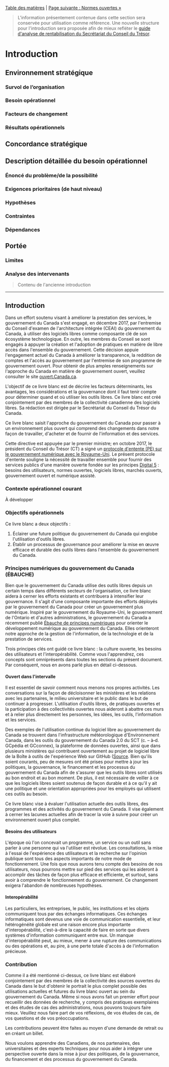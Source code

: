[Table des matières](../README.md#table-des-mati%C3%A8res) | [Page suivante : Normes ouvertes »](2_Normes_ouvertes.md)

> L'information présentement contenue dans cette section sera conservée pour utilisation comme référence. Une nouvelle structure pour l'introduction sera proposée afin de mieux refléter le [guide d'analyse de rentabilisation du Secrétariat du Conseil du Trésor](https://www.canada.ca/fr/secretariat-conseil-tresor/services/gestion-information-technologie-projets/gestion-projects/guide-analyse-rentabilisation.html).

# Introduction

## Environnement stratégique

### Survol de l’organisation

### Besoin opérationnel

### Facteurs de changement

### Résultats opérationnels

## Concordance stratégique

## Description détaillée du besoin opérationnel

### Énoncé du problème/de la possibilité

### Exigences prioritaires (de haut niveau)

### Hypothèses

### Contraintes

### Dépendances

## Portée

### Limites

### Analyse des intervenants


> Contenu de l'ancienne introduction
--------------------------------------------------
## Introduction

Dans un effort soutenu visant à améliorer la prestation des services, le gouvernement du Canada s'est engagé, en décembre 2017, par l'entremise du Conseil d'examen de l'architecture intégrée (CEAI) du gouvernement du Canada, à utiliser des logiciels libres comme composante clé de son écosystème technologique. En outre, les membres du Conseil se sont engagés à appuyer la création et l'adoption de pratiques en matière de libre accès dans l'ensemble du gouvernement. Cette décision appuie l'engagement actuel du Canada à améliorer la transparence, la reddition de comptes et l'accès au gouvernement par l'entremise de son programme de gouvernement ouvert. Pour obtenir de plus amples renseignements sur l'approche du Canada en matière de gouvernement ouvert, veuillez consulter le site [ouvert.Canada.ca](https://ouvert.canada.ca/fr/apropos-gouvernement-ouvert).

L'objectif de ce livre blanc est de décrire les facteurs déterminants, les avantages, les considérations et la gouvernance dont il faut tenir compte pour déterminer quand et où utiliser les outils libres. Ce livre blanc est créé conjointement par des membres de la collectivité canadienne des logiciels libres. Sa rédaction est dirigée par le Secrétariat du Conseil du Trésor du Canada.

Ce livre blanc saisit l'approche du gouvernement du Canada pour passer à un environnement plus ouvert qui comprend des changements dans notre façon de travailler, d'acheter et de fournir de l'information et des services.

Cette directive est appuyée par le premier ministre; en octobre 2017, le président du Conseil du Trésor (CT) a signé un [protocole d'entente (PE) sur le gouvernement numérique avec le Royaume-Uni](https://www.canada.ca/fr/secretariat-conseil-tresor/services/innovation/protocole-dentente-concernant-gouvernement-numerique.html). Le présent protocole d'entente souligne la nécessité de travailler ensemble pour fournir des services publics d'une manière ouverte fondée sur les principes [Digital 5](https://en.wikipedia.org/wiki/Digital_5) : besoins des utilisateurs, normes ouvertes, logiciels libres, marchés ouverts, gouvernement ouvert et numérique assisté.

### Contexte opérationnel courant

À développer

### Objectifs opérationnels

Ce livre blanc a deux objectifs :
1) Éclairer une future politique du gouvernement du Canada qui englobe l'utilisation d'outils libres.
2) Établir un processus de gouvernance pour améliorer la mise en œuvre efficace et durable des outils libres dans l'ensemble du gouvernement du Canada.

### Principes numériques du gouvernement du Canada (ÉBAUCHE)

Bien que le gouvernement du Canada utilise des outils libres depuis un certain temps dans différents secteurs de l'organisation, ce livre blanc aidera à cerner les efforts existants et contribuera à intensifier leur gouvernance. Il s'agit d'une composante importante des efforts déployés par le gouvernement du Canada pour créer un gouvernement plus numérique. Inspiré par le gouvernement du Royaume-Uni, le gouvernement de l'Ontario et d'autres administrations, le gouvernement du Canada a récemment publié [Ébauche de principes numériques](https://ouvert.canada.ca/fr/blogue/principes-numeriques) pour orienter le développement numérique au gouvernement du Canada. Elles orienteront notre approche de la gestion de l'information, de la technologie et de la prestation de services.

Trois principes clés ont guidé ce livre blanc : la culture ouverte, les besoins des utilisateurs et l'interopérabilité. Comme vous l'apprendrez, ces concepts sont omniprésents dans toutes les sections du présent document. Par conséquent, nous en avons parlé plus en détail ci-dessous.

#### Ouvert dans l'intervalle

Il est essentiel de savoir comment nous menons nos propres activités. Les conversations sur la façon de décloisonner les ministères et les relations avec les partenaires, le milieu universitaire et le public dans le but de continuer à progresser. L'utilisation d'outils libres, de pratiques ouvertes et la participation à des collectivités ouvertes nous aideront à abattre ces murs et à relier plus directement les personnes, les idées, les outils, l'information et les services.

Des exemples de l'utilisation continue du logiciel libre au gouvernement du Canada se trouvent dans l'infrastructure météorologique d'Environnement Canada, dans les outils du gouvernement du Canada 2.0 du SCT (c. – à‑d. GCpédia et GCconnex), la plateforme de données ouvertes, ainsi que dans plusieurs ministères qui contribuent ouvertement au projet de logiciel libre de la Boîte à outils de l'expérience Web sur GitHub ([Source](http://www.ssc-spc.gc.ca/pages/itir-triti/itir-triti-afac-271115-pres1-fra.html). Bien qu'ils soient courants, peu de mesures ont été prises pour mettre à jour les politiques, la gouvernance, le financement et les processus du gouvernement du Canada afin de s'assurer que les outils libres sont utilisés au bon endroit et au bon moment. De plus, il est nécessaire de veiller à ce que les logiciels libres soient soutenus de façon durable et à ce qu'il y ait une politique et une orientation appropriées pour les employés qui utilisent ces outils au besoin.

Ce livre blanc vise à évaluer l'utilisation actuelle des outils libres, des programmes et des activités du gouvernement du Canada. Il vise également à cerner les lacunes actuelles afin de tracer la voie à suivre pour créer un environnement ouvert plus complet.

#### Besoins des utilisateurs

L'époque où l'on concevait un programme, un service ou un outil sans parler à une personne qui va l'utiliser est révolue. Les consultations, la mise à l'essai de l'expérience des utilisateurs et la recherche sur l'opinion publique sont tous des aspects importants de notre mode de fonctionnement. Une fois que nous aurons tenu compte des besoins de nos utilisateurs, nous pourrons mettre sur pied des services qui les aideront à accomplir des tâches de façon plus efficace et efficiente, et surtout, sans avoir à comprendre le fonctionnement du gouvernement. Ce changement exigera l'abandon de nombreuses hypothèses.

#### Interopérabilité

Les particuliers, les entreprises, le public, les institutions et les objets communiquent tous par des échanges informatiques. Ces échanges informatiques sont devenus une voie de communication essentielle, et leur hétérogénéité globale est une raison encore plus importante d'interopérabilité, c'est-à-dire la capacité de faire en sorte que divers systèmes d'information communiquent entre eux. Un manque d'interopérabilité peut, au mieux, mener à une rupture des communications ou des opérations et, au pire, à une perte totale d'accès à de l'information précieuse.

### Contribution

Comme il a été mentionné ci-dessus, ce livre blanc est élaboré conjointement par des membres de la collectivité des sources ouvertes du Canada dans le but d'obtenir le portrait le plus complet possible des utilisations actuelles et futures du livre blanc ouvert au sein du gouvernement du Canada. Même si nous avons fait un premier effort pour recueillir des données de recherche, y compris des pratiques exemplaires et des études de cas des administrations, nous pouvons toujours faire mieux. Veuillez nous faire part de vos réflexions, de vos études de cas, de vos questions et de vos préoccupations.

Les contributions peuvent être faites au moyen d'une demande de retrait ou en créant un billet.

Nous voulons apprendre des Canadiens, de nos partenaires, des universitaires et des experts techniques pour nous aider à intégrer une perspective ouverte dans la mise à jour des politiques, de la gouvernance, du financement et des processus du gouvernement du Canada.
